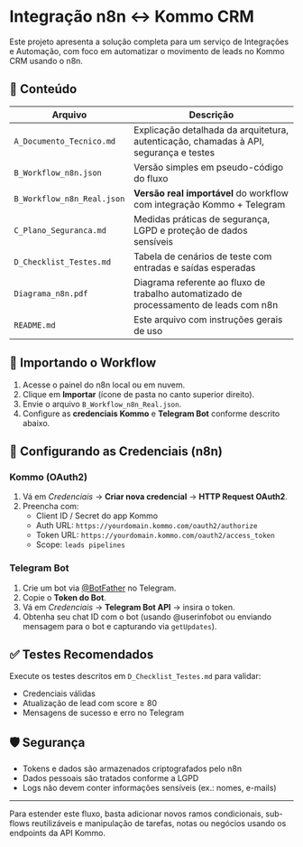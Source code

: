 # Integração n8n ↔ Kommo CRM

Este projeto apresenta a solução completa para um serviço de Integrações e Automação, com foco em automatizar o movimento de leads no Kommo CRM usando o n8n.

## 📁 Conteúdo

| Arquivo                      | Descrição |
|-----------------------------|-----------|
| `A_Documento_Tecnico.md`    | Explicação detalhada da arquitetura, autenticação, chamadas à API, segurança e testes |
| `B_Workflow_n8n.json`       | Versão simples em pseudo-código do fluxo |
| `B_Workflow_n8n_Real.json`  | **Versão real importável** do workflow com integração Kommo + Telegram |
| `C_Plano_Seguranca.md`      | Medidas práticas de segurança, LGPD e proteção de dados sensíveis |
| `D_Checklist_Testes.md`     | Tabela de cenários de teste com entradas e saídas esperadas |
| `Diagrama_n8n.pdf`          | Diagrama referente ao fluxo de trabalho automatizado de processamento de leads com n8n |
| `README.md`                 | Este arquivo com instruções gerais de uso |

## 🚀 Importando o Workflow

1. Acesse o painel do n8n local ou em nuvem.
2. Clique em **Importar** (ícone de pasta no canto superior direito).
3. Envie o arquivo `B_Workflow_n8n_Real.json`.
4. Configure as **credenciais Kommo** e **Telegram Bot** conforme descrito abaixo.

## 🔐 Configurando as Credenciais (n8n)

### Kommo (OAuth2)
1. Vá em *Credenciais* → **Criar nova credencial** → **HTTP Request OAuth2**.
2. Preencha com:
   - Client ID / Secret do app Kommo
   - Auth URL: `https://yourdomain.kommo.com/oauth2/authorize`
   - Token URL: `https://yourdomain.kommo.com/oauth2/access_token`
   - Scope: `leads pipelines`

### Telegram Bot
1. Crie um bot via [@BotFather](https://t.me/BotFather) no Telegram.
2. Copie o **Token do Bot**.
3. Vá em *Credenciais* → **Telegram Bot API** → insira o token.
4. Obtenha seu chat ID com o bot (usando @userinfobot ou enviando mensagem para o bot e capturando via `getUpdates`).

## ✅ Testes Recomendados

Execute os testes descritos em `D_Checklist_Testes.md` para validar:

- Credenciais válidas
- Atualização de lead com score ≥ 80
- Mensagens de sucesso e erro no Telegram

## 🛡️ Segurança

- Tokens e dados são armazenados criptografados pelo n8n
- Dados pessoais são tratados conforme a LGPD
- Logs não devem conter informações sensíveis (ex.: nomes, e-mails)

---

Para estender este fluxo, basta adicionar novos ramos condicionais, sub-flows reutilizáveis e manipulação de tarefas, notas ou negócios usando os endpoints da API Kommo.

